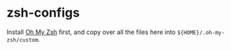 # zsh-configs

Install [Oh My Zsh](https://github.com/robbyrussell/oh-my-zsh) first, and copy
over all the files here into `${HOME}/.oh-my-zsh/custom`.
